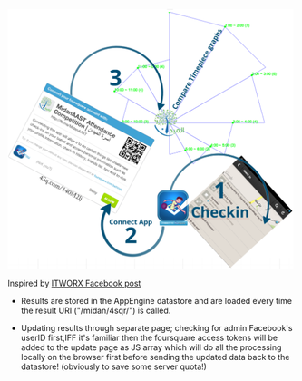 ![Attendance Competition](readme.png)

Inspired by [ITWORX Facebook post](http://www.facebook.com/photo.php?fbid=10151461625860236&set=a.10151284196710236.515025.13913005235&type=1)

+ Results are stored in the AppEngine datastore and are loaded every time the result URI ("/midan/4sqr/") is called.

+ Updating results through separate page; checking for admin Facebook's userID first,IFF it's familiar then the foursquare access tokens will be added to the update page as JS array which will do all the processing locally on the browser first before sending the updated data back to the datastore! (obviously to save some server quota!)